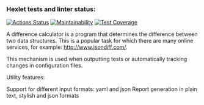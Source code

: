 ### Hexlet tests and linter status:
[![Actions Status](https://github.com/Obyrif/java-project-71/workflows/hexlet-check/badge.svg)](https://github.com/Obyrif/java-project-71/actions)
[![Maintainability](https://api.codeclimate.com/v1/badges/c7799187e6f276ab2822/maintainability)](https://codeclimate.com/github/Obyrif/java-project-71/maintainability)
[![Test Coverage](https://api.codeclimate.com/v1/badges/c7799187e6f276ab2822/test_coverage)](https://codeclimate.com/github/Obyrif/java-project-71/test_coverage)

A difference calculator is a program that determines the difference between two data structures. This is a popular task for which there are many online services, for example: http://www.jsondiff.com/. 

This mechanism is used when outputting tests or automatically tracking changes in configuration files.

Utility features:

Support for different input formats: yaml and json
Report generation in plain text, stylish and json formats
